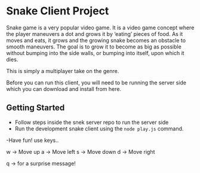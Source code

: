 # Snake Client Project

Snake game is a very popular video game. It is a video game concept where the player maneuvers a dot and grows it by ‘eating’ pieces of food. As it moves and eats, it grows and the growing snake becomes an obstacle to smooth maneuvers. The goal is to grow it to become as big as possible without bumping into the side walls, or bumping into itself, upon which it dies.

This is simply a multiplayer take on the genre.

Before you can run this client, you will need to be running the server side which you can download and install from here. 


## Getting Started

- Follow steps inside the snek server repo to run the server side
- Run the development snake client using the `node play.js` command.

-Have fun! use keys..

w -> Move up
a -> Move left
s -> Move down
d -> Move right

q -> for a surprise message!
